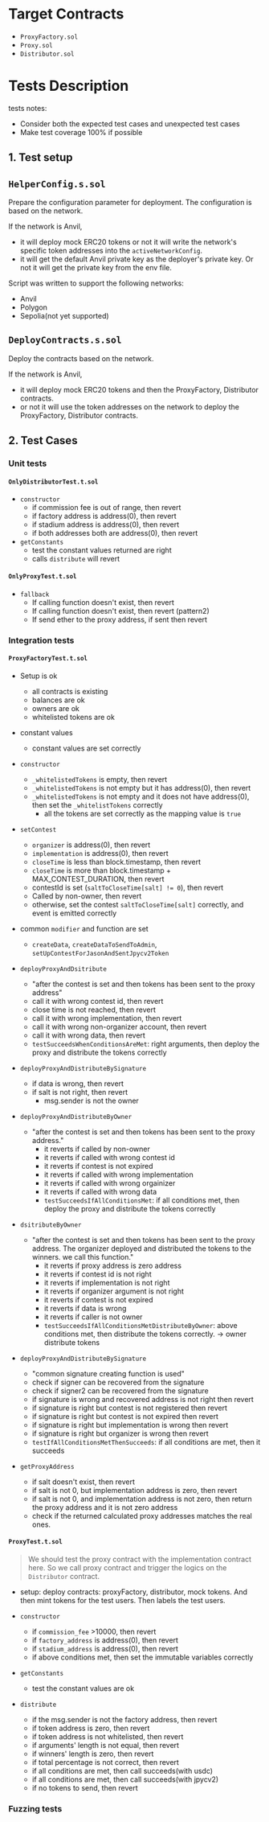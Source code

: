 # Target Contracts
- `ProxyFactory.sol`
- `Proxy.sol`
- `Distributor.sol`

# Tests Description
tests notes: 
- Consider both the expected test cases and unexpected test cases
- Make test coverage 100% if possible
## 1. Test setup
## `HelperConfig.s.sol`
Prepare the configuration parameter for deployment.
The configuration is based on the network. 

If the network is Anvil, 
- it will deploy mock ERC20 tokens or not it will write the network's specific token addresses into the `activeNetworkConfig`. 
- it will get the default Anvil private key as the deployer's private key. Or not it will get the private key from the env file. 

Script was written to support the following networks:
- Anvil
- Polygon
- Sepolia(not yet supported)

## `DeployContracts.s.sol`
Deploy the contracts based on the network. 

If the network is Anvil, 
- it will deploy mock ERC20 tokens and then the ProxyFactory, Distributor contracts. 
- or not it will use the token addresses on the network to deploy the ProxyFactory, Distributor contracts.



## 2. Test Cases
### Unit tests
#### `OnlyDistributorTest.t.sol` 
- `constructor`
  - if commission fee is out of range, then revert
  - if factory address is address(0), then revert
  - if stadium address is address(0), then revert
  - if both addresses both are address(0), then revert
- `getConstants`
  - test the constant values returned are right
  - calls `distribute` will revert

#### `OnlyProxyTest.t.sol`
- `fallback`
  - If calling function doesn't exist, then revert
  - If calling function doesn't exist, then revert (pattern2)
  - If send ether to the proxy address, if sent then revert


### Integration tests
#### `ProxyFactoryTest.t.sol`

- Setup is ok
  - all contracts is existing
  - balances are ok
  - owners are ok
  - whitelisted tokens are ok

- constant values
  - constant values are set correctly

- `constructor`
  - `_whitelistedTokens` is empty, then revert
  - `_whitelistedTokens` is not empty but it has address(0), then revert
  - `_whitelistedTokens` is not empty and it does not have address(0), then set the `_whitelistTokens` correctly
    - all the tokens are set correctly as the mapping value is `true`

- `setContest`
  -   `organizer` is address(0), then revert
  -   `implementation` is address(0), then revert
  -   `closeTime` is less than block.timestamp, then revert
  -   `closeTime` is more than block.timestamp + MAX_CONTEST_DURATION, then revert
  -   contestId is set (`saltToCloseTime[salt] != 0`), then revert
  -   Called by non-owner, then revert
  -   otherwise, set the contest `saltToCloseTime[salt]` correctly, and event is emitted correctly
-   common `modifier` and function are set
    -   `createData`, `createDataToSendToAdmin`, `setUpContestForJasonAndSentJpycv2Token`

- `deployProxyAndDsitribute`
  - "after the contest is set and then tokens has been sent to the proxy address"
  - call it with wrong contest id, then revert
  - close time is not reached, then revert
  - call it with wrong implementation, then revert
  - call it with wrong non-organizer account, then revert
  - call it with wrong data, then revert
  - `testSucceedsWhenConditionsAreMet`: right arguments, then deploy the proxy and distribute the tokens correctly

- `deployProxyAndDistributeBySignature`
  - if data is wrong, then revert
  - if salt is not right, then revert
    - msg.sender is not the owner

- `deployProxyAndDistributeByOwner`
  - "after the contest is set and then tokens has been sent to the proxy address."
    - it reverts if called by non-owner
    - it reverts if called with wrong contest id
    - it reverts if contest is not expired
    - it reverts if called with wrong implementation
    - it reverts if called with wrong orgainizer
    - it reverts if called with wrong data
    - `testSucceedsIfAllConditionsMet`: if all conditions met, then deploy the proxy and distribute the tokens correctly

- `dsitributeByOwner`
  - "after the contest is set and then tokens has been sent to the proxy address. The organizer deployed and distributed the tokens to the winners. we call this function."
    - it reverts if proxy address is zero address
    - it reverts if contest id is not right
    - it reverts if implementation is not right
    - it reverts if organizer argument is not right
    - it reverts if contest is not expired
    - it reverts if data is wrong
    - it reverts if caller is not owner
    - `testSucceedsIfAllConditionsMetDistributeByOwner`: above conditions met, then distribute the tokens correctly. -> owner distribute tokens

- `deployProxyAndDistributeBySignature`
  - "common signature creating function is used"
  - check if signer can be recovered from the signature 
  - check if signer2 can be recovered from the signature 
  - if signature is wrong and recovered address is not right then revert
  - if signature is right but contest is not registered then revert
  - if signature is right but contest is not expired then revert
  - if signature is right but implementation is wrong then revert
  - if signature is right but organizer is wrong then revert
  - `testIfAllConditionsMetThenSucceeds`: if all conditions are met, then it succeeds

- `getProxyAddress`
  - if salt doesn't exist, then revert
  - if salt is not 0, but implementation address is zero, then revert
  - if salt is not 0, and implementation address is not zero, then return the proxy address and it is not zero address 
  - check if the returned calculated proxy addresses matches the real ones. 


#### `ProxyTest.t.sol`
> We should test the proxy contract with the implementation contract here. 
> So we call proxy contract and trigger the logics on the `Distributor` contract.

- setup: deploy contracts: proxyFactory, distributor, mock tokens. And then mint tokens for the test users. Then labels the test users. 

- `constructor`
  - if `commission_fee` >10000, then revert
  - if `factory_address` is address(0), then revert
  - if `stadium_address` is address(0), then revert
  - if above conditions met, then set the immutable variables correctly
- `getConstants`
  - test the constant values are ok
- `distribute`
  - if the msg.sender is not the factory address, then revert
  - if token address is zero, then revert
  - if token address is not whitelisted, then revert
  - if arguments' length is not equal, then revert
  - if winners' length is zero, then revert
  - if total percentage is not correct, then revert
  - if all conditions are met, then call succeeds(with usdc)
  - if all conditions are met, then call succeeds(with jpycv2)
  - if no tokens to send, then revert

### Fuzzing tests


